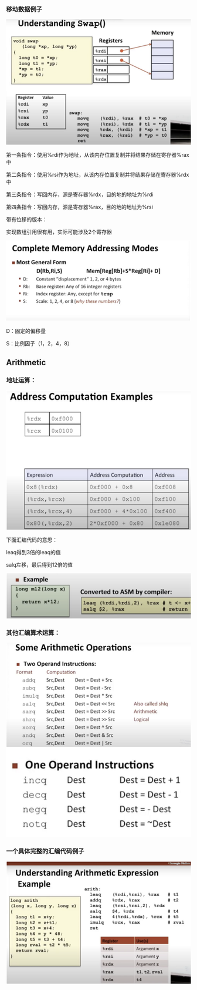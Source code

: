 ### 移动数据例子

![image-20230118165833697](image/image-20230118165833697.png)

第一条指令：使用%rdi作为地址，从该内存位置复制并将结果存储在寄存器%rax中

第二条指令：使用%rsi作为地址，从该内存位置复制并将结果存储在寄存器%rdx中

第三条指令：写回内存，源是寄存器%rdx，目的地的地址为%rdi

第四条指令：写回内存，源是寄存器%rax，目的地的地址为%rsi

带有位移的版本：

实现数组引用很有用，实际可能涉及2个寄存器

![image-20230118165854113](image/image-20230118165854113.png)

D：固定的偏移量

S：比例因子（1，2，4，8）

## Arithmetic

### 地址运算：

![image-20230118165917089](image/image-20230118165917089.png)

下面汇编代码的意思：

leaq得到3倍的leaq的值

salq左移，最后得到12倍的值

![image-20230118165937967](image/image-20230118165937967.png)

### 其他汇编算术运算：

![image-20230118170002732](image/image-20230118170002732.png)



### 一个具体完整的汇编代码例子

![image-20230118170016791](image/image-20230118170016791.png)